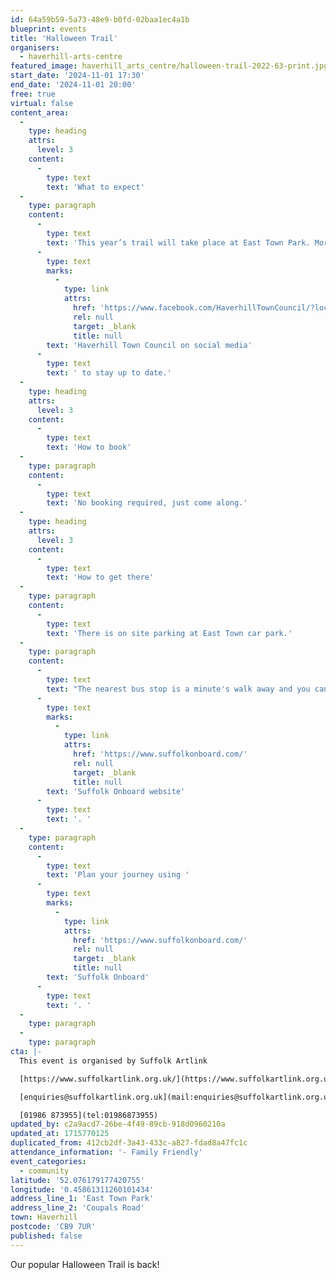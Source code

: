 ```yaml
---
id: 64a59b59-5a73-48e9-b0fd-02baa1ec4a1b
blueprint: events
title: 'Halloween Trail'
organisers:
  - haverhill-arts-centre
featured_image: haverhill_arts_centre/halloween-trail-2022-63-print.jpg
start_date: '2024-11-01 17:30'
end_date: '2024-11-01 20:00'
free: true
virtual: false
content_area:
  -
    type: heading
    attrs:
      level: 3
    content:
      -
        type: text
        text: 'What to expect'
  -
    type: paragraph
    content:
      -
        type: text
        text: 'This year’s trail will take place at East Town Park. More details to follow closer to the day and times to be confirmed. Follow '
      -
        type: text
        marks:
          -
            type: link
            attrs:
              href: 'https://www.facebook.com/HaverhillTownCouncil/?locale=en_GB'
              rel: null
              target: _blank
              title: null
        text: 'Haverhill Town Council on social media'
      -
        type: text
        text: ' to stay up to date.'
  -
    type: heading
    attrs:
      level: 3
    content:
      -
        type: text
        text: 'How to book'
  -
    type: paragraph
    content:
      -
        type: text
        text: 'No booking required, just come along.'
  -
    type: heading
    attrs:
      level: 3
    content:
      -
        type: text
        text: 'How to get there'
  -
    type: paragraph
    content:
      -
        type: text
        text: 'There is on site parking at East Town car park.'
  -
    type: paragraph
    content:
      -
        type: text
        text: "The nearest bus stop is a minute's walk away and you can find up to date bus times on the "
      -
        type: text
        marks:
          -
            type: link
            attrs:
              href: 'https://www.suffolkonboard.com/'
              rel: null
              target: _blank
              title: null
        text: 'Suffolk Onboard website'
      -
        type: text
        text: '. '
  -
    type: paragraph
    content:
      -
        type: text
        text: 'Plan your journey using '
      -
        type: text
        marks:
          -
            type: link
            attrs:
              href: 'https://www.suffolkonboard.com/'
              rel: null
              target: _blank
              title: null
        text: 'Suffolk Onboard'
      -
        type: text
        text: '. '
  -
    type: paragraph
  -
    type: paragraph
cta: |-
  This event is organised by Suffolk Artlink

  [https://www.suffolkartlink.org.uk/](https://www.suffolkartlink.org.uk/) 

  [enquiries@suffolkartlink.org.uk](mail:enquiries@suffolkartlink.org.uk)

  [01986 873955](tel:01986873955)
updated_by: c2a9acd7-26be-4f49-89cb-918d0960210a
updated_at: 1715770125
duplicated_from: 412cb2df-3a43-433c-a827-fdad8a47fc1c
attendance_information: '- Family Friendly'
event_categories:
  - community
latitude: '52.076179177420755'
longitude: '0.45861311260101434'
address_line_1: 'East Town Park'
address_line_2: 'Coupals Road'
town: Haverhill
postcode: 'CB9 7UR'
published: false
---
```

Our popular Halloween Trail is back!